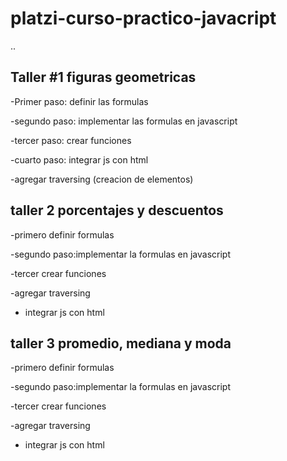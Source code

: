 # platzi-curso-practico-javacript

..

## Taller #1 figuras geometricas

-Primer paso: definir las formulas

-segundo paso: implementar las formulas en javascript

-tercer paso: crear funciones

-cuarto paso: integrar js con html

-agregar traversing  (creacion de elementos)


## taller 2 porcentajes y descuentos 

-primero definir formulas

-segundo paso:implementar la formulas en javascript

-tercer crear funciones

-agregar traversing 

- integrar js con html

## taller 3 promedio, mediana y moda 

-primero definir formulas

-segundo paso:implementar la formulas en javascript

-tercer crear funciones

-agregar traversing 

- integrar js con html

